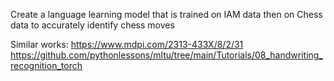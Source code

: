 Create a language learning model that is trained on IAM data then on Chess data to accurately identify chess moves

Similar works: 
https://www.mdpi.com/2313-433X/8/2/31
https://github.com/pythonlessons/mltu/tree/main/Tutorials/08_handwriting_recognition_torch
